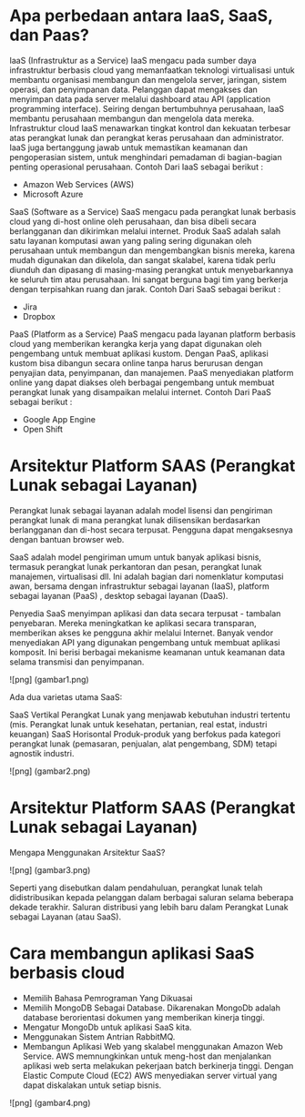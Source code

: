 Apa perbedaan antara IaaS, SaaS, dan Paas?
=========================================

IaaS (Infrastruktur as a Service)
IaaS mengacu pada sumber daya infrastruktur berbasis cloud yang memanfaatkan teknologi virtualisasi untuk membantu organisasi membangun dan mengelola server, jaringan, sistem operasi, dan penyimpanan data. Pelanggan dapat mengakses dan menyimpan data pada server melalui dashboard atau API (application programming interface). Seiring dengan bertumbuhnya perusahaan, IaaS membantu perusahaan membangun dan mengelola data mereka. Infrastruktur cloud IaaS menawarkan tingkat kontrol dan kekuatan terbesar atas perangkat lunak dan perangkat keras perusahaan dan administrator. IaaS juga bertanggung jawab untuk memastikan keamanan dan pengoperasian sistem, untuk menghindari pemadaman di bagian-bagian penting operasional perusahaan. Contoh Dari IaaS sebagai berikut :
* Amazon Web Services (AWS)
* Microsoft Azure

SaaS (Software as a Service)
SaaS mengacu pada perangkat lunak berbasis cloud yang di-host online oleh perusahaan, dan bisa dibeli secara berlangganan dan dikirimkan melalui internet. Produk SaaS adalah salah satu layanan komputasi awan yang paling sering digunakan oleh perusahaan untuk membangun dan mengembangkan bisnis mereka, karena mudah digunakan dan dikelola, dan sangat skalabel, karena tidak perlu diunduh dan dipasang di masing-masing perangkat untuk menyebarkannya ke seluruh tim atau perusahaan. Ini sangat berguna bagi tim yang berkerja dengan terpisahkan ruang dan jarak. Contoh Dari SaaS sebagai berikut :
* Jira
* Dropbox

PaaS (Platform as a Service)
PaaS mengacu pada layanan platform berbasis cloud yang memberikan kerangka kerja yang dapat digunakan oleh pengembang untuk membuat aplikasi kustom. Dengan PaaS, aplikasi kustom bisa dibangun secara online tanpa harus berurusan dengan penyajian data, penyimpanan, dan manajemen. PaaS menyediakan platform online yang dapat diakses oleh berbagai pengembang untuk membuat perangkat lunak yang disampaikan melalui internet. Contoh Dari PaaS sebagai berikut :
* Google App Engine
* Open Shift

Arsitektur Platform SAAS (Perangkat Lunak sebagai Layanan)
==========================================================

Perangkat lunak sebagai layanan adalah model lisensi dan pengiriman perangkat lunak di mana perangkat lunak dilisensikan berdasarkan berlangganan dan di-host secara terpusat. Pengguna dapat mengaksesnya dengan bantuan browser web.

SaaS adalah model pengiriman umum untuk banyak aplikasi bisnis, termasuk perangkat lunak perkantoran dan pesan, perangkat lunak manajemen, virtualisasi dll. Ini adalah bagian dari nomenklatur komputasi awan, bersama dengan infrastruktur sebagai layanan (IaaS), platform sebagai layanan (PaaS) , desktop sebagai layanan (DaaS).

Penyedia SaaS menyimpan aplikasi dan data secara terpusat - tambalan penyebaran. Mereka meningkatkan ke aplikasi secara transparan, memberikan akses ke pengguna akhir melalui Internet. Banyak vendor menyediakan API yang digunakan pengembang untuk membuat aplikasi komposit. Ini berisi berbagai mekanisme keamanan untuk keamanan data selama transmisi dan penyimpanan.

![png] (gambar1.png)

Ada dua varietas utama SaaS:

SaaS Vertikal
Perangkat Lunak yang menjawab kebutuhan industri tertentu (mis. Perangkat lunak untuk kesehatan, pertanian, real estat, industri keuangan)
SaaS Horisontal
Produk-produk yang berfokus pada kategori perangkat lunak (pemasaran, penjualan, alat pengembang, SDM) tetapi agnostik industri.

![png] (gambar2.png)

Arsitektur Platform SAAS (Perangkat Lunak sebagai Layanan)
==========================================================

Mengapa Menggunakan Arsitektur SaaS?

![png] (gambar3.png)

Seperti yang disebutkan dalam pendahuluan, perangkat lunak telah didistribusikan kepada pelanggan dalam berbagai saluran selama beberapa dekade terakhir. Saluran distribusi yang lebih baru dalam Perangkat Lunak sebagai Layanan (atau SaaS).

Cara membangun aplikasi SaaS berbasis cloud
============================================

* Memilih Bahasa Pemrograman Yang Dikuasai
* Memilih MongoDB Sebagai Database. Dikarenakan MongoDb adalah database berorientasi dokumen yang memberikan kinerja tinggi.
* Mengatur MongoDb untuk aplikasi SaaS kita.
* Menggunakan Sistem Antrian RabbitMQ.
* Membangun Aplikasi Web yang skalabel menggunakan Amazon Web Service. AWS memnungkinkan untuk meng-host dan  menjalankan aplikasi web serta melakukan pekerjaan batch berkinerja tinggi. Dengan Elastic Compute Cloud (EC2) AWS menyediakan server virtual yang dapat diskalakan untuk setiap bisnis.

![png] (gambar4.png)










